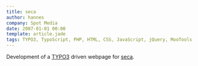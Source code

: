 ```yaml
---
title: seca
author: hannes
company: Spot Media
date: 2007-01-01 00:00
template: article.jade
tags: TYPO3, TypoScript, PHP, HTML, CSS, JavaScript, jQuery, MooTools
---
```


Development of a [TYPO3](http://www.typo3.org) driven webpage for [seca](http://www.seca-online.com).